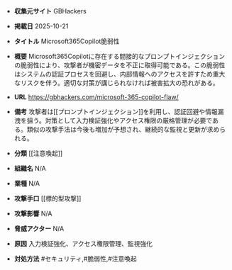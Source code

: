 - **収集元サイト**
GBHackers

- **掲載日**
2025-10-21

- **タイトル**
Microsoft365Copilot脆弱性

- **概要**
Microsoft365Copilotに存在する間接的なプロンプトインジェクションの脆弱性により、攻撃者が機密データを不正に取得可能である。この脆弱性はシステムの認証プロセスを回避し、内部情報へのアクセスを許すため重大なリスクを伴う。適切な対策が講じられなければ被害拡大の恐れがある。

- **URL**
https://gbhackers.com/microsoft-365-copilot-flaw/

- **備考**
攻撃者は[[プロンプトインジェクション]]を利用し、認証回避や情報漏洩を狙う。対策として入力検証強化やアクセス権限の厳格管理が必要である。類似の攻撃手法は今後も増加が予想され、継続的な監視と更新が求められる。

- **分類**
[[注意喚起]]

- **組織名**
N/A

- **業種**
N/A

- **攻撃手口**
[[標的型攻撃]]

- **攻撃影響**
N/A

- **脅威アクター**
N/A

- **原因**
入力検証強化、アクセス権限管理、監視強化

- **対処方法**
#セキュリティ,#脆弱性,#注意喚起
